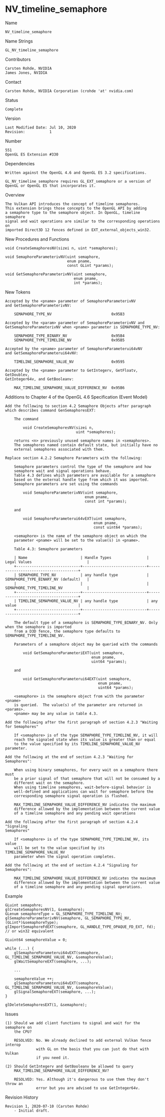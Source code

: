 # NV_timeline_semaphore

Name

    NV_timeline_semaphore

Name Strings

    GL_NV_timeline_semaphore

Contributors

    Carsten Rohde, NVIDIA
    James Jones, NVIDIA

Contact

    Carsten Rohde, NVIDIA Corporation (crohde 'at' nvidia.com)

Status

    Complete

Version

    Last Modified Date: Jul 10, 2020
    Revision:           1

Number

    551
    OpenGL ES Extension #330

Dependencies

    Written against the OpenGL 4.6 and OpenGL ES 3.2 specifications.

    GL_NV_timeline_semaphore requires GL_EXT_semaphore or a version of
    OpenGL or OpenGL ES that incorporates it.

Overview

    The Vulkan API introduces the concept of timeline semaphores.
    This extension brings those concepts to the OpenGL API by adding
    a semaphore type to the semaphore object. In OpenGL, timeline semaphore
    signal and wait operations are similar to the corresponding operations on
    imported Direct3D 12 fences defined in EXT_external_objects_win32.

New Procedures and Functions

    void CreateSemaphoresNV(sizei n, uint *semaphores);

    void SemaphoreParameterivNV(uint semaphore,
                                enum pname,
                                const GLint *params);

    void GetSemaphoreParameterivNV(uint semaphore,
                                   enum pname,
                                   int *params);

New Tokens

    Accepted by the <pname> parameter of SemaphoreParameterivNV
    and GetSemaphoreParameterivNV:

        SEMAPHORE_TYPE_NV                           0x95B3

    Accepted by the <param> parameter of SemaphoreParameterivNV and
    GetSemaphoreParameterivNV when <pname> parameter is SEMAPHORE_TYPE_NV:

        SEMAPHORE_TYPE_BINARY_NV                    0x95B4
        SEMAPHORE_TYPE_TIMELINE_NV                  0x95B5

    Accepted by the <pname> parameter of SemaphoreParameterui64vNV
    and GetSemaphoreParameterui64vNV:

        TIMELINE_SEMAPHORE_VALUE_NV                 0x9595

    Accepted by the <pname> parameter to GetIntegerv, GetFloatv, GetDoublev,
    GetInteger64v, and GetBooleanv:

        MAX_TIMELINE_SEMAPHORE_VALUE_DIFFERENCE_NV  0x95B6


Additions to Chapter 4 of the OpenGL 4.6 Specification (Event Model)

    Add the following to section 4.2 Semaphore Objects after paragraph
    which describes command GenSemaphoresEXT:

        The command

            void CreateSemaphoresNV(sizei n,
                                    uint *semaphores);

        returns <n> previously unused semaphore names in <semaphores>.
        The semaphores named contain default state, but initially have no
        external semaphores associated with them.

    Replace section 4.2.2 Semaphore Parameters with the following:

        Semaphore parameters control the type of the semaphore and how
        semaphore wait and signal operations behave.
        Table 4.3 defines which parameters are available for a semaphore
        based on the external handle type from which it was imported.
        Semaphore parameters are set using the commands

            void SemaphoreParameterivNV(uint semaphore,
                                        enum pname,
                                        const int *params);

        and

            void SemaphoreParameterui64vEXT(uint semaphore,
                                            enum pname,
                                            const uint64 *params);

        <semaphore> is the name of the semaphore object on which the
        parameter <pname> will be set to the value(s) in <pname>.

        Table 4.3: Semaphore parameters

        | Name                        | Handle Types                | Legal Values                         |
        +-----------------------------+-----------------------------+--------------------------------------+
        | SEMAPHORE_TYPE_NV           | any handle type             | SEMAPHORE_TYPE_BINARY_NV (default)   |
        |                             |                             | SEMAPHORE_TYPE_TIMELINE_NV           |
        +-----------------------------+-----------------------------+--------------------------------------+
        | TIMELINE_SEMAPHORE_VALUE_NV | any handle type             | any value                            |
        +-----------------------------+-----------------------------+--------------------------------------+

        The default type of a semaphore is SEMAPHORE_TYPE_BINARY_NV. Only when the semaphore is imported
        from a D3D fence, the semaphore type defaults to SEMAPHORE_TYPE_TIMELINE_NV.

        Parameters of a semaphore object may be queried with the commands

            void GetSemaphoreParameteriEXT(uint semaphore,
                                           enum pname,
                                           uint64 *params);

        and

            void GetSemaphoreParameterui64EXT(uint semaphore,
                                              enum pname,
                                              uint64 *params);

        <semaphore> is the semaphore object from with the parameter <pname>
        is queried.  The value(s) of the parameter are returned in <params>.
        <pname> may be any value in table 4.3.

    Add the following after the first paragraph of section 4.2.3 "Waiting
    for Semaphores"

        If <semaphore> is of the type SEMAPHORE_TYPE_TIMELINE_NV, it will
        reach the signaled state when its value is greater than or equal
        to the value specified by its TIMELINE_SEMAPHORE_VALUE_NV parameter.

    Add the following at the end of section 4.2.3 "Waiting for Semaphores":

        When using binary semaphores, for every wait on a semaphore there must
        be a prior signal of that semaphore that will not be consumed by a
        different wait on the semaphore.
        When using timeline semaphores, wait-before-signal behavior is
        well-defined and applications can wait for semaphore before the
        corresponding semaphore signal operation is flushed.

        MAX_TIMELINE_SEMAPHORE_VALUE_DIFFERENCE_NV indicates the maximum
        difference allowed by the implementation between the current value
        of a timeline semaphore and any pending wait operations

    Add the following after the first paragraph of section 4.2.4 "Signaling
    Semaphores"

        If <semaphore> is of the type SEMAPHORE_TYPE_TIMELINE_NV, its value
        will be set to the value specified by its TIMELINE_SEMAPHORE_VALUE_NV
        parameter when the signal operation completes.

    Add the following at the end of section 4.2.4 "Signaling for Semaphores":

        MAX_TIMELINE_SEMAPHORE_VALUE_DIFFERENCE_NV indicates the maximum
        difference allowed by the implementation between the current value
        of a timeline semaphore and any pending signal operations.


Example

    GLuint semapohre;
    glCreateSemaphoresNV(1, &semaphore);
    GLenum semaphoreType = GL_SEMAPHORE_TYPE_TIMELINE_NV;
    glSemaphoreParameterivNV(semaphore, GL_SEMAPHORE_TYPE_NV, (GLint*)&semaphoreType);
    glImportSemaphoreFdEXT(semaphore, GL_HANDLE_TYPE_OPAQUE_FD_EXT, fd); // or win32 equivalent

    GLuint64 semaphoreValue = 0;

    while (...) {
        glSemaphoreParameterui64vEXT(semaphore, GL_TIMELINE_SEMAPHORE_VALUE_NV, &semaphoreValue);
        glWaitSemaphoreEXT(semaphore, ...);

        ...

        semaphoreValue ++;
        glSemaphoreParameterui64vEXT(semaphore, GL_TIMELINE_SEMAPHORE_VALUE_NV, &semaphoreValue);
        glSignalSemaphoreEXT(semaphore, ...);
    }

    glDeleteSemaphoresEXT(1, &semaphore);


Issues

    (1) Should we add client functions to signal and wait for the semaphore on
        the CPU?

        RESOLVED: No. We already declined to add external Vulkan fence interop
                  with GL on the basis that you can just do that with Vulkan
                  if you need it.

    (2) Should GetIntegerv and GetBooleanv be allowed to query
        MAX_TIMELINE_SEMAPHORE_VALUE_DIFFERENCE_NV?

        RESOLVED: Yes. Although it's dangerous to use them they don't throw an
                  error but you are advised to use GetInteger64v.

Revision History

    Revision 1, 2020-07-10 (Carsten Rohde)
        - Initial draft.
